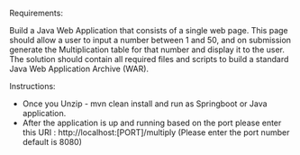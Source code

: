 Requirements:

Build a Java Web Application that consists of a single web page. This page should
allow a user to input a number between 1 and 50, and on submission generate
the Multiplication table for that number and display it to the user. The solution
should contain all required files and scripts to build a standard Java Web
Application Archive (WAR).

Instructions:
- Once you Unzip - mvn clean install and run as Springboot or Java application.
- After the application is up and running based on the port please enter this
 URI : http://localhost:[PORT]/multiply (Please enter the port number default is 8080)
